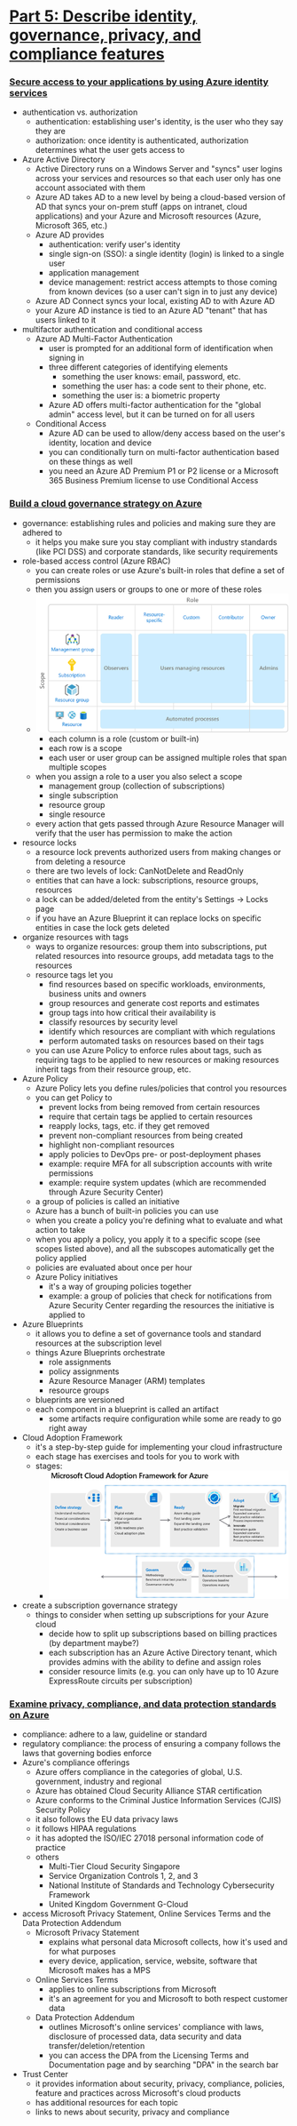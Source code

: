 # [Part 5: Describe identity, governance, privacy, and compliance features](https://docs.microsoft.com/en-us/learn/paths/az-900-describe-identity-governance-privacy-compliance-features/)

### [Secure access to your applications by using Azure identity services](https://docs.microsoft.com/en-us/learn/modules/secure-access-azure-identity-services/?ns-enrollment-type=LearningPath&ns-enrollment-id=learn.az-900-describe-identity-governance-privacy-compliance-features)
- authentication vs. authorization
    - authentication: establishing user's identity, is the user who they say they are
    - authorization: once identity is authenticated, authorization determines what the user gets access to
- Azure Active Directory
    - Active Directory runs on a Windows Server and "syncs" user logins across your services and resources so that each user only has one account associated with them
    - Azure AD takes AD to a new level by being a cloud-based version of AD that syncs your on-prem stuff (apps on intranet, cloud applications) and your Azure and Microsoft resources (Azure, Microsoft 365, etc.)
    - Azure AD provides
        - authentication: verify user's identity
        - single sign-on (SSO): a single identity (login) is linked to a single user
        - application management
        - device management: restrict access attempts to those coming from known devices (so a user can't sign in to just any device)
    - Azure AD Connect syncs your local, existing AD to with Azure AD
    - your Azure AD instance is tied to an Azure AD "tenant" that has users linked to it
- multifactor authentication and conditional access
    - Azure AD Multi-Factor Authentication
        - user is prompted for an additional form of identification when signing in
        - three different categories of identifying elements
            - something the user knows: email, password, etc.
            - something the user has: a code sent to their phone, etc.
            - something the user is: a biometric property
        - Azure AD offers multi-factor authentication for the "global admin" access level, but it can be turned on for all users
    - Conditional Access
        - Azure AD can be used to allow/deny access based on the user's identity, location and device
        - you can conditionally turn on multi-factor authentication based on these things as well
        - you need an Azure AD Premium P1 or P2 license or a Microsoft 365 Business Premium license to use Conditional Access

### [Build a cloud governance strategy on Azure](https://docs.microsoft.com/en-us/learn/modules/build-cloud-governance-strategy-azure/?ns-enrollment-type=LearningPath&ns-enrollment-id=learn.az-900-describe-identity-governance-privacy-compliance-features)
- governance: establishing rules and policies and making sure they are adhered to
    - it helps you make sure you stay compliant with industry standards (like PCI DSS) and corporate standards, like security requirements
- role-based access control (Azure RBAC)
    - you can create roles or use Azure's built-in roles that define a set of permissions
    - then you assign users or groups to one or more of these roles
    - ![role-based access](role-scope.png)
        - each column is a role (custom or built-in)
        - each row is a scope
        - each user or user group can be assigned multiple roles that span multiple scopes
    - when you assign a role to a user you also select a scope
        - management group (collection of subscriptions)
        - single subscription
        - resource group
        - single resource
    - every action that gets passed through Azure Resource Manager will verify that the user has permission to make the action
- resource locks
    - a resource lock prevents authorized users from making changes or from deleting a resource
    - there are two levels of lock: CanNotDelete and ReadOnly
    - entities that can have a lock: subscriptions, resource groups, resources
    - a lock can be added/deleted from the entity's Settings -> Locks page
    - if you have an Azure Blueprint it can replace locks on specific entities in case the lock gets deleted
- organize resources with tags
    - ways to organize resources: group them into subscriptions, put related resources into resource groups, add metadata tags to the resources
    - resource tags let you
        - find resources based on specific workloads, environments, business units and owners
        - group resources and generate cost reports and estimates
        - group tags into how critical their availability is
        - classify resources by security level
        - identify which resources are compliant with which regulations
        - perform automated tasks on resources based on their tags
    - you can use Azure Policy to enforce rules about tags, such as requiring tags to be applied to new resources or making resources inherit tags from their resource group, etc.
- Azure Policy
    - Azure Policy lets you define rules/policies that control you resources
    - you can get Policy to
        - prevent locks from being removed from certain resources
        - require that certain tags be applied to certain resources
        - reapply locks, tags, etc. if they get removed
        - prevent non-compliant resources from being created
        - highlight non-compliant resources
        - apply policies to DevOps pre- or post-deployment phases
        - example: require MFA for all subscription accounts with write permissions
        - example: require system updates (which are recommended through Azure Security Center)
    - a group of policies is called an initiative
    - Azure has a bunch of built-in policies you can use
    - when you create a policy you're defining what to evaluate and what action to take
    - when you apply a policy, you apply it to a specific scope (see scopes listed above), and all the subscopes automatically get the policy applied
    - policies are evaluated about once per hour
    - Azure Policy initiatives
        - it's a way of grouping policies together
        - example: a group of policies that check for notifications from Azure Security Center regarding the resources the initiative is applied to
- Azure Blueprints
    - it allows you to define a set of governance tools and standard resources at the subscription level
    - things Azure Blueprints orchestrate
        - role assignments
        - policy assignments
        - Azure Resource Manager (ARM) templates
        - resource groups
    - blueprints are versioned
    - each component in a blueprint is called an artifact
        - some artifacts require configuration while some are ready to go right away
- Cloud Adoption Framework
    - it's a step-by-step guide for implementing your cloud infrastructure
    - each stage has exercises and tools for you to work with
    - stages:
        - ![framework stages](framework-stages.png)
- create a subscription governance strategy
    - things to consider when setting up subscriptions for your Azure cloud
        - decide how to split up subscriptions based on billing practices (by department maybe?)
        - each subscription has an Azure Active Directory tenant, which provides admins with the ability to define and assign roles
        - consider resource limits (e.g. you can only have up to 10 Azure ExpressRoute circuits per subscription)

### [Examine privacy, compliance, and data protection standards on Azure](https://docs.microsoft.com/en-us/learn/modules/examine-privacy-compliance-data-protection-standards/?ns-enrollment-type=LearningPath&ns-enrollment-id=learn.az-900-describe-identity-governance-privacy-compliance-features)
- compliance: adhere to a law, guideline or standard
- regulatory compliance: the process of ensuring a company follows the laws that governing bodies enforce
- Azure's compliance offerings
    - Azure offers compliance in the categories of global, U.S. government, industry and regional
    - Azure has obtained Cloud Security Alliance STAR certification
    - Azure conforms to the Criminal Justice Information Services (CJIS) Security Policy
    - it also follows the EU data privacy laws
    - it follows HIPAA regulations
    - it has adopted the ISO/IEC 27018 personal information code of practice
    - others
        - Multi-Tier Cloud Security Singapore
        - Service Organization Controls 1, 2, and 3
        - National Institute of Standards and Technology Cybersecurity Framework
        - United Kingdom Government G-Cloud
- access Microsoft Privacy Statement, Online Services Terms and the Data Protection Addendum
    - Microsoft Privacy Statement
        - explains what personal data Microsoft collects, how it's used and for what purposes
        - every device, application, service, website, software that Microsoft makes has a MPS
    - Online Services Terms
        - applies to online subscriptions from Microsoft
        - it's an agreement for you and Microsoft to both respect customer data
    - Data Protection Addendum
        - outlines Microsoft's online services' compliance with laws, disclosure of processed data, data security and data transfer/deletion/retention
        - you can access the DPA from the Licensing Terms and Documentation page and by searching "DPA" in the search bar
- Trust Center
    - it provides information about security, privacy, compliance, policies, feature and practices across Microsoft's cloud products
    - has additional resources for each topic
    - links to news about security, privacy and compliance
